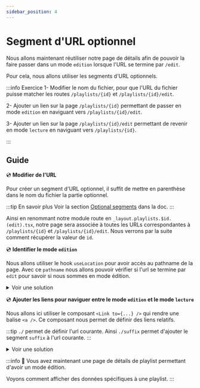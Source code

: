 ```yaml
---
sidebar_position: 4
---
```


# Segment d'URL optionnel

Nous allons maintenant réutiliser notre page de détails afin de pouvoir la faire passer dans un mode `edition` lorsque l'URL se termine par `/edit`.

Pour cela, nous allons utiliser les segments d'URL optionnels.

:::info Exercice
1- Modifier le nom du fichier, pour que l'URL du fichier puisse matcher les routes `/playlists/{id}` et `/playlists/{id}/edit`.

2- Ajouter un lien sur la page `/playlists/{id}` permettant de passer en mode `edition` en naviguant vers `/playlists/{id}/edit`.

3- Ajouter un lien sur la page `/playlists/{id}/edit` permettant de revenir en mode `lecture` en naviguant vers `/playlists/{id}`.

:::

## Guide

💿 **Modifier de l'URL**

Pour créer un segment d'URL optionnel, il suffit de mettre en parenthèse dans le nom du fichier la partie optionnel.

:::tip En savoir plus
Voir la section [Optional segments](https://remix.run/docs/en/1.14.3/file-conventions/route-files-v2#optional-segments) dans la doc.
:::

Ainsi en renommant notre module route en `_layout.playlists.$id.(edit).tsx`, notre page sera associée à toutes les URLs correspondantes à `/playlists/{id}` et `/playlists/{id}/edit`. Nous verrons par la suite comment récupérer la valeur de `id`.

💿 **Identifier le mode `edition`**

Nous allons utiliser le hook `useLocation` pour avoir accès au pathname de la page. Avec ce `pathname` nous allons pouvoir vérifier si l'url se termine par `edit` pour savoir si nous sommes en mode édition.

<details>
  <summary>Voir une solution</summary>

```tsx title="app/routes/_layout.playlists.$id.(edit).tsx"

const isEditionUrl = (pathname: string) => pathname.endsWith("/edit");

export default function Playlist() {
  const location = useLocation();
  const isEditionMode = isEditionUrl(location.pathname);
  //...
  return (
    //...
  );
}
```

</details>

💿 **Ajouter les liens pour naviguer entre le mode `edition` et le mode `lecture`**

Nous allons ici utiliser le composant `<Link to={...} />` qui rendre une balise `<a />`. Ce composant nous permet de définir des liens relatifs.

:::tip
`./` permet de définir l'url courante. Ainsi `./suffix` permet d'ajouter le segment `suffix` à l'url courante.
:::

<details>
  <summary>Voir une solution</summary>

```tsx title="app/routes/_layout.playlists.$id.(edit).tsx"


export default function Playlist() {
  const location = useLocation();
  const isEditionMode = isEditionUrl(location.pathname);
  //...
  return (
    {isEditionMode ? <Link to="./edit" >Edit</Link> : <Link to="./..">Done</Link>}
  );
}
```

</details>

:::info 👏 Vous avez maintenant une page de détails de playlist permettant d'avoir un mode édition.

Voyons comment afficher des données spécifiques à une playlist.
:::
